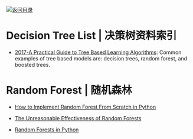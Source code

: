 [![返回目录](https://user-images.githubusercontent.com/5803001/38079637-ff0abcf0-3371-11e8-9b76-ad651620afc7.jpg)](https://github.com/wx-chevalier/Awesome-Lists)

# Decision Tree List | 决策树资料索引

- [2017-A Practical Guide to Tree Based Learning Algorithms](https://sadanand-singh.github.io/posts/treebasedmodels/): Common examples of tree based models are: decision trees, random forest, and boosted trees.

# Random Forest | 随机森林

- [How to Implement Random Forest From Scratch in Python](http://machinelearningmastery.com/implement-random-forest-scratch-python/)

- [The Unreasonable Effectiveness of Random Forests](https://medium.com/rants-on-machine-learning/the-unreasonable-effectiveness-of-random-forests-f33c3ce28883#.wdmxlsekf)

- [Random Forests in Python](http://www.kdnuggets.com/2016/12/random-forests-python.html)
